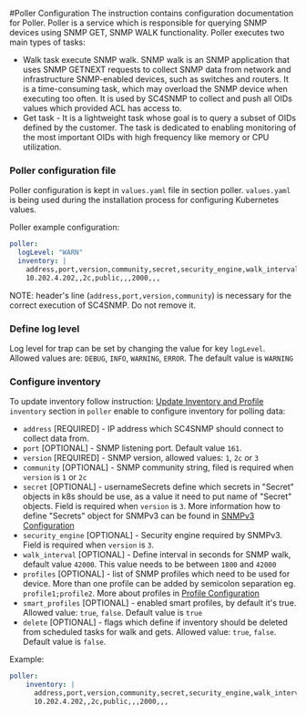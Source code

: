 #Poller Configuration
The instruction contains configuration documentation for Poller. Poller is a service which is responsible for querying 
SNMP devices using SNMP GET, SNMP WALK functionality. Poller executes two main types of tasks:
- Walk task execute SNMP walk. SNMP walk is an SNMP application that uses SNMP GETNEXT requests to 
collect SNMP data from network and infrastructure SNMP-enabled devices, such as switches and routers. It is a time-consuming task,
which may overload the SNMP device when executing too often. It is used by SC4SNMP to collect and push all OIDs values which provided ACL has access to. 
- Get task - It is a lightweight task whose goal is to query a subset of OIDs defined by the customer. The task is dedicated to enabling monitoring of the most important OIDs with high frequency like memory or CPU utilization.  

### Poller configuration file

Poller configuration is kept in `values.yaml` file in section poller.
`values.yaml` is being used during the installation process for configuring Kubernetes values.

Poller example configuration:
```yaml
poller:
  logLevel: "WARN"
  inventory: |
    address,port,version,community,secret,security_engine,walk_interval,profiles,smart_profiles,delete
    10.202.4.202,,2c,public,,,2000,,,
```

NOTE: header's line (`address,port,version,community`) is necessary for the correct execution of SC4SNMP. Do not remove it.

### Define log level
Log level for trap can be set by changing the value for key `logLevel`. Allowed values are: `DEBUG`, `INFO`, `WARNING`, `ERROR`. 
The default value is `WARNING`

### Configure inventory 
To update inventory follow instruction: [Update Inventory and Profile](../deployment-configuration/#update-inventory-and-profile) 
`inventory` section in `poller` enable to configure inventory for polling data:

 - `address` [REQUIRED] - IP address which SC4SNMP should connect to collect data from.
 - `port` [OPTIONAL] - SNMP listening port. Default value `161`.
 - `version` [REQUIRED] - SNMP version, allowed values: `1`, `2c` or `3`
 - `community` [OPTIONAL] - SNMP community string, filed is required when `version` is `1` or `2c`
 - `secret` [OPTIONAL] - usernameSecrets define which secrets in "Secret" objects in k8s should be use, as a value it need to put 
 name of "Secret" objects. Field is required when `version` is `3`. More information how to define "Secrets" object for SNMPv3 can be found 
 in [SNMPv3 Configuration](snmpv3-configuration.md)
 - `security_engine` [OPTIONAL] - Security engine required by SNMPv3. Field is required when `version` is `3`. 
 - `walk_interval` [OPTIONAL] - Define interval in seconds for SNMP walk, default value `42000`. This value needs to be between `1800` and `42000`
 - `profiles` [OPTIONAL] - list of SNMP profiles which need to be used for device. More than one profile can be added by semicolon 
separation eg. `profile1;profile2`. More about profiles in [Profile Configuration](../scheduler-configuration/#configure-profile)
 - `smart_profiles` [OPTIONAL] - enabled smart profiles, by default it's true. Allowed value: `true`, `false`. Default value is `true` 
 - `delete` [OPTIONAL] - flags which define if inventory should be deleted from scheduled tasks for walk and gets. 
Allowed value: `true`, `false`. Default value is `false`.

Example:
```yaml
poller:
    inventory: |
      address,port,version,community,secret,security_engine,walk_interval,profiles,smart_profiles,delete
      10.202.4.202,,2c,public,,,2000,,,
```


